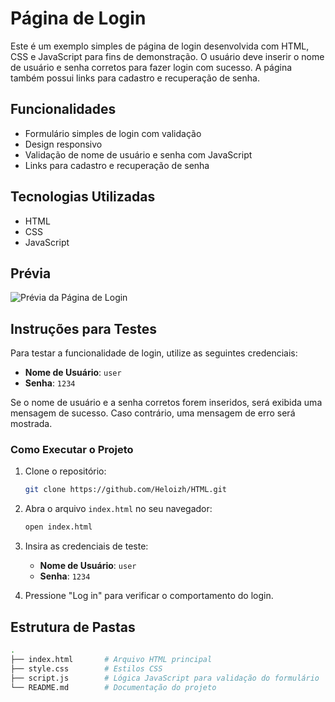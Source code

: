# Página de Login

Este é um exemplo simples de página de login desenvolvida com HTML, CSS e JavaScript para fins de demonstração. O usuário deve inserir o nome de usuário e senha corretos para fazer login com sucesso. A página também possui links para cadastro e recuperação de senha.

## Funcionalidades

- Formulário simples de login com validação
- Design responsivo
- Validação de nome de usuário e senha com JavaScript
- Links para cadastro e recuperação de senha

## Tecnologias Utilizadas

- HTML
- CSS
- JavaScript

## Prévia

![Prévia da Página de Login](../Logins/Login(1)/image.png)

## Instruções para Testes

Para testar a funcionalidade de login, utilize as seguintes credenciais:

- **Nome de Usuário**: `user`
- **Senha**: `1234`

Se o nome de usuário e a senha corretos forem inseridos, será exibida uma mensagem de sucesso. Caso contrário, uma mensagem de erro será mostrada.

### Como Executar o Projeto

1. Clone o repositório:
    ```bash
    git clone https://github.com/Heloizh/HTML.git
    ```

2. Abra o arquivo `index.html` no seu navegador:
    ```bash
    open index.html
    ```

3. Insira as credenciais de teste:
   - **Nome de Usuário**: `user`
   - **Senha**: `1234`

4. Pressione "Log in" para verificar o comportamento do login.

## Estrutura de Pastas

```bash
.
├── index.html       # Arquivo HTML principal
├── style.css        # Estilos CSS
├── script.js        # Lógica JavaScript para validação do formulário
└── README.md        # Documentação do projeto
